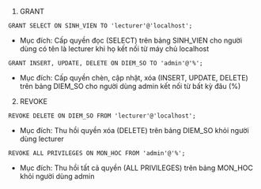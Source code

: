 1. GRANT

`GRANT SELECT ON SINH_VIEN TO 'lecturer'@'localhost';`

- Mục đích: Cấp quyền đọc (SELECT) trên bảng SINH_VIEN cho người dùng có tên là lecturer khi họ kết nối từ máy chủ localhost

`GRANT INSERT, UPDATE, DELETE ON DIEM_SO TO 'admin'@'%';`

- Mục đích: Cấp quyền chèn, cập nhật, xóa (INSERT, UPDATE, DELETE) trên bảng DIEM_SO cho người dùng admin kết nối từ bất kỳ đâu (%)

2. REVOKE

`REVOKE DELETE ON DIEM_SO FROM 'lecturer'@'localhost';`

- Mục đích: Thu hồi quyền xóa (DELETE) trên bảng DIEM_SO khỏi người dùng lecturer

`REVOKE ALL PRIVILEGES ON MON_HOC FROM 'admin'@'%';`

- Mục đích: Thu hồi tất cả quyền (ALL PRIVILEGES) trên bảng MON_HOC khỏi người dùng admin
